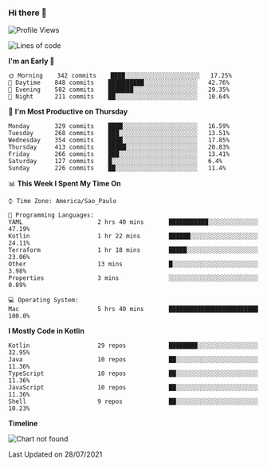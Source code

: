 ### Hi there 👋

<!--
**fernandonogueira/fernandonogueira** is a ✨ _special_ ✨ repository because its `README.md` (this file) appears on your GitHub profile.

Here are some ideas to get you started:

- 🔭 I’m currently working on ...
- 🌱 I’m currently learning ...
- 👯 I’m looking to collaborate on ...
- 🤔 I’m looking for help with ...
- 💬 Ask me about ...
- 📫 How to reach me: ...
- 😄 Pronouns: ...
- ⚡ Fun fact: ...
-->

<!--START_SECTION:waka-->
![Profile Views](http://img.shields.io/badge/Profile%20Views-1-blue)

![Lines of code](https://img.shields.io/badge/From%20Hello%20World%20I%27ve%20Written-465379%20lines%20of%20code-blue)

**I'm an Early 🐤** 

```text
🌞 Morning    342 commits    ████░░░░░░░░░░░░░░░░░░░░░   17.25% 
🌆 Daytime    848 commits    ██████████░░░░░░░░░░░░░░░   42.76% 
🌃 Evening    582 commits    ███████░░░░░░░░░░░░░░░░░░   29.35% 
🌙 Night      211 commits    ██░░░░░░░░░░░░░░░░░░░░░░░   10.64%

```
📅 **I'm Most Productive on Thursday** 

```text
Monday       329 commits    ████░░░░░░░░░░░░░░░░░░░░░   16.59% 
Tuesday      268 commits    ███░░░░░░░░░░░░░░░░░░░░░░   13.51% 
Wednesday    354 commits    ████░░░░░░░░░░░░░░░░░░░░░   17.85% 
Thursday     413 commits    █████░░░░░░░░░░░░░░░░░░░░   20.83% 
Friday       266 commits    ███░░░░░░░░░░░░░░░░░░░░░░   13.41% 
Saturday     127 commits    █░░░░░░░░░░░░░░░░░░░░░░░░   6.4% 
Sunday       226 commits    ██░░░░░░░░░░░░░░░░░░░░░░░   11.4%

```


📊 **This Week I Spent My Time On** 

```text
⌚︎ Time Zone: America/Sao_Paulo

💬 Programming Languages: 
YAML                     2 hrs 40 mins       ███████████░░░░░░░░░░░░░░   47.19% 
Kotlin                   1 hr 22 mins        ██████░░░░░░░░░░░░░░░░░░░   24.11% 
Terraform                1 hr 18 mins        █████░░░░░░░░░░░░░░░░░░░░   23.06% 
Other                    13 mins             █░░░░░░░░░░░░░░░░░░░░░░░░   3.98% 
Properties               3 mins              ░░░░░░░░░░░░░░░░░░░░░░░░░   0.89%

💻 Operating System: 
Mac                      5 hrs 40 mins       █████████████████████████   100.0%

```

**I Mostly Code in Kotlin** 

```text
Kotlin                   29 repos            ████████░░░░░░░░░░░░░░░░░   32.95% 
Java                     10 repos            ██░░░░░░░░░░░░░░░░░░░░░░░   11.36% 
TypeScript               10 repos            ██░░░░░░░░░░░░░░░░░░░░░░░   11.36% 
JavaScript               10 repos            ██░░░░░░░░░░░░░░░░░░░░░░░   11.36% 
Shell                    9 repos             ██░░░░░░░░░░░░░░░░░░░░░░░   10.23%

```


**Timeline**

![Chart not found](https://raw.githubusercontent.com/fernandonogueira/fernandonogueira/master/charts/bar_graph.png) 


 Last Updated on 28/07/2021
<!--END_SECTION:waka-->
